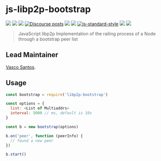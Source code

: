 js-libp2p-bootstrap
=================

[![](https://img.shields.io/badge/made%20by-Protocol%20Labs-blue.svg?style=flat-square)](http://protocol.ai)
[![](https://img.shields.io/badge/project-libp2p-yellow.svg?style=flat-square)](http://libp2p.io/)
[![](https://img.shields.io/badge/freenode-%23libp2p-yellow.svg?style=flat-square)](http://webchat.freenode.net/?channels=%23libp2p)
[![Discourse posts](https://img.shields.io/discourse/https/discuss.libp2p.io/posts.svg)](https://discuss.libp2p.io)
[![](https://img.shields.io/codecov/c/github/libp2p/js-libp2p-bootstrap.svg?style=flat-square)](https://codecov.io/gh/libp2p/js-libp2p-bootstrap)
[![](https://img.shields.io/travis/libp2p/js-libp2p-bootstrap.svg?style=flat-square)](https://travis-ci.com/libp2p/js-libp2p-bootstrap)
[![js-standard-style](https://img.shields.io/badge/code%20style-standard-brightgreen.svg?style=flat-square)](https://github.com/feross/standard)
![](https://img.shields.io/badge/npm-%3E%3D6.0.0-orange.svg?style=flat-square)
![](https://img.shields.io/badge/Node.js-%3E%3D10.0.0-orange.svg?style=flat-square)

> JavaScript libp2p Implementation of the railing process of a Node through a bootstrap peer list

## Lead Maintainer

[Vasco Santos](https://github.com/vasco-santos).

## Usage

```JavaScript
const bootstrap = require('libp2p-bootstrap')

const options = {
  list: <List of Multiaddrs>
  interval: 5000 // ms, default is 10s
}

const b = new bootstrap(options)

b.on('peer', function (peerInfo) {
  // found a new peer
})

b.start()
```
